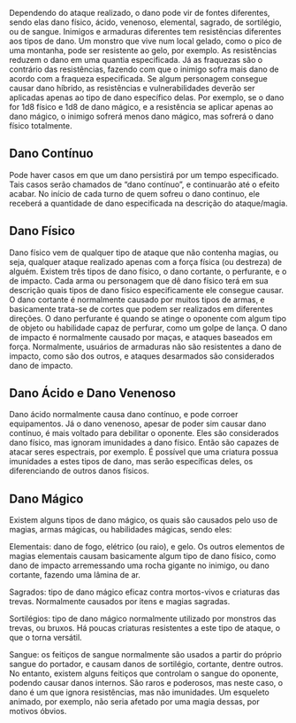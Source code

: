 Dependendo do ataque realizado, o dano pode vir de fontes diferentes, sendo elas dano físico, ácido, venenoso, elemental, sagrado, de sortilégio, ou de sangue. Inimigos e armaduras diferentes tem resistências diferentes aos tipos de dano. Um monstro que vive num local gelado, como o pico de uma montanha, pode ser resistente ao gelo, por exemplo. As resistências reduzem o dano em uma quantia especificada. Já as fraquezas são o contrário das resistências, fazendo com que o inimigo sofra mais dano de acordo com a fraqueza especificada. Se algum personagem consegue causar dano híbrido, as resistências e vulnerabilidades deverão ser aplicadas apenas ao tipo de dano específico delas. Por exemplo, se o dano for 1d8 físico e 1d8 de dano mágico, e a resistência se aplicar apenas ao dano mágico, o inimigo sofrerá menos dano mágico, mas sofrerá o dano físico totalmente.

## Dano Contínuo

Pode haver casos em que um dano persistirá por um tempo especificado. Tais casos serão chamados de “dano contínuo”, e continuarão até o efeito acabar. No início de cada turno de quem sofreu o dano continuo, ele receberá a quantidade de dano especificada na descrição do ataque/magia.

## Dano Físico

Dano físico vem de qualquer tipo de ataque que não contenha magias, ou seja, qualquer ataque realizado apenas com a força física (ou destreza) de alguém. Existem três tipos de dano físico, o dano cortante, o perfurante, e o de impacto. Cada arma ou personagem que dê dano físico terá em sua descrição quais tipos de dano físico especificamente ele consegue causar. O dano cortante é normalmente causado por muitos tipos de armas, e basicamente trata-se de cortes que podem ser realizados em diferentes direções. O dano perfurante é quando se atinge o oponente com algum tipo de objeto ou habilidade capaz de perfurar, como um golpe de lança. O dano de impacto é normalmente causado por maças, e ataques baseados em força. Normalmente, usuários de armaduras não são resistentes a dano de impacto, como são dos outros, e ataques desarmados são considerados dano de impacto.

## Dano Ácido e Dano Venenoso

Dano ácido normalmente causa dano contínuo, e pode corroer equipamentos. Já o dano venenoso, apesar de poder sim causar dano contínuo, é mais voltado para debilitar o oponente. Eles são considerados dano físico, mas ignoram imunidades a dano físico. Então são capazes de atacar seres espectrais, por exemplo. É possível que uma criatura possua imunidades a estes tipos de dano, mas serão específicas deles, os diferenciando de outros danos físicos.

## Dano Mágico

Existem alguns tipos de dano mágico, os quais são causados pelo uso de magias, armas mágicas, ou habilidades mágicas, sendo eles:

Elementais: dano de fogo, elétrico (ou raio), e gelo. Os outros elementos de magias elementais causam basicamente algum tipo de dano físico, como dano de impacto arremessando uma rocha gigante no inimigo, ou dano cortante, fazendo uma lâmina de ar.

Sagrados: tipo de dano mágico eficaz contra mortos-vivos e criaturas das trevas. Normalmente causados por itens e magias sagradas.

Sortilégios: tipo de dano mágico normalmente utilizado por monstros das trevas, ou bruxos. Há poucas criaturas resistentes a este tipo de ataque, o que o torna versátil.

Sangue: os feitiços de sangue normalmente são usados a partir do próprio sangue do portador, e causam danos de sortilégio, cortante, dentre outros. No entanto, existem alguns feitiços que controlam o sangue do oponente, podendo causar danos internos. São raros e poderosos, mas neste caso, o dano é um que ignora resistências, mas não imunidades. Um esqueleto animado, por exemplo, não seria afetado por uma magia dessas, por motivos óbvios.